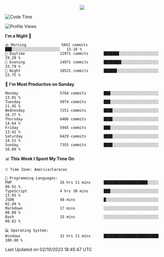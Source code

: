 <p align="center">
  <a href="http://www.github.com/thevacs">
    <img src="https://github-readme-streak-stats.herokuapp.com/?user=thevacs&stroke=ffffff&background=1c1917&ring=0891b2&fire=0891b2&currStreakNum=ffffff&currStreakLabel=0891b2&sideNums=ffffff&sideLabels=ffffff&dates=ffffff&hide_border=true" />
  </a>
</p>

<!--START_SECTION:waka-->
![Code Time](http://img.shields.io/badge/Code%20Time-1%2C754%20hrs%2022%20mins-blue)

![Profile Views](http://img.shields.io/badge/Profile%20Views-0-blue)

**I'm a Night 🦉** 

```text
🌞 Morning                5841 commits        ███░░░░░░░░░░░░░░░░░░░░░░   13.18 % 
🌆 Daytime                12971 commits       ███████░░░░░░░░░░░░░░░░░░   29.28 % 
🌃 Evening                14971 commits       ████████░░░░░░░░░░░░░░░░░   33.79 % 
🌙 Night                  10521 commits       ██████░░░░░░░░░░░░░░░░░░░   23.75 % 
```
📅 **I'm Most Productive on Sunday** 

```text
Monday                   5764 commits        ███░░░░░░░░░░░░░░░░░░░░░░   13.01 % 
Tuesday                  5074 commits        ███░░░░░░░░░░░░░░░░░░░░░░   11.45 % 
Wednesday                7251 commits        ████░░░░░░░░░░░░░░░░░░░░░   16.37 % 
Thursday                 6486 commits        ████░░░░░░░░░░░░░░░░░░░░░   14.64 % 
Friday                   5945 commits        ███░░░░░░░░░░░░░░░░░░░░░░   13.42 % 
Saturday                 6429 commits        ████░░░░░░░░░░░░░░░░░░░░░   14.51 % 
Sunday                   7355 commits        ████░░░░░░░░░░░░░░░░░░░░░   16.60 % 
```


📊 **This Week I Spent My Time On** 

```text
🕑︎ Time Zone: America/Caracas

💬 Programming Languages: 
PHP                      26 hrs 11 mins      ████████████████████░░░░░   80.92 % 
TypeScript               4 hrs 30 mins       ███░░░░░░░░░░░░░░░░░░░░░░   13.95 % 
JSON                     48 mins             █░░░░░░░░░░░░░░░░░░░░░░░░   02.49 % 
Markdown                 17 mins             ░░░░░░░░░░░░░░░░░░░░░░░░░   00.89 % 
Bash                     15 mins             ░░░░░░░░░░░░░░░░░░░░░░░░░   00.82 % 

💻 Operating System: 
Windows                  32 hrs 21 mins      █████████████████████████   100.00 % 
```


 Last Updated on 02/10/2023 18:45:47 UTC
<!--END_SECTION:waka-->
